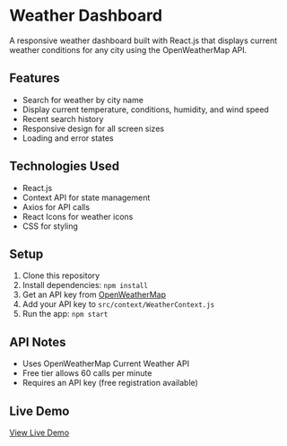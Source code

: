 # Weather Dashboard

A responsive weather dashboard built with React.js that displays current weather conditions for any city using the OpenWeatherMap API.

## Features
- Search for weather by city name
- Display current temperature, conditions, humidity, and wind speed
- Recent search history
- Responsive design for all screen sizes
- Loading and error states

## Technologies Used
- React.js
- Context API for state management
- Axios for API calls
- React Icons for weather icons
- CSS for styling

## Setup
1. Clone this repository
2. Install dependencies: `npm install`
3. Get an API key from [OpenWeatherMap](https://openweathermap.org/api)
4. Add your API key to `src/context/WeatherContext.js`
5. Run the app: `npm start`

## API Notes
- Uses OpenWeatherMap Current Weather API
- Free tier allows 60 calls per minute
- Requires an API key (free registration available)

## Live Demo
[View Live Demo](https://weather-dashboard-two-gamma.vercel.app/)

